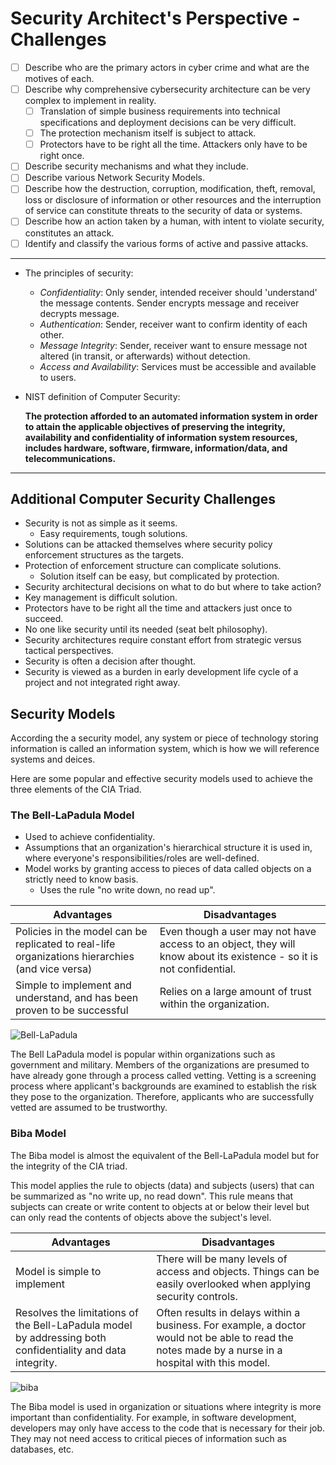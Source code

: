 # Security Architect's Perspective - Challenges

* [ ] Describe who are the primary actors in cyber crime and what are the motives of each.
* [ ] Describe why comprehensive cybersecurity architecture can be very complex to implement in reality.
  * [ ] Translation of simple business requirements into technical specifications and deployment decisions can be very difficult.
  * [ ] The protection mechanism itself is subject to attack.
  * [ ] Protectors have to be right all the time. Attackers only have to be right once.
* [ ] Describe security mechanisms and what they include.
* [ ] Describe various Network Security Models.
* [ ] Describe how the destruction, corruption, modification, theft, removal, loss or disclosure of information or other resources and the interruption of service can constitute threats to the security of data or systems.
* [ ] Describe how an action taken by a human, with intent to violate security, constitutes an attack.
* [ ] Identify and classify the various forms of active and passive attacks.

***

* The principles of security:
  * _Confidentiality_: Only sender, intended receiver should 'understand' the message contents. Sender encrypts message and receiver decrypts message.
  * _Authentication_: Sender, receiver want to confirm identity of each other.
  * _Message Integrity_: Sender, receiver want to ensure message not altered (in transit, or afterwards) without detection.
  * _Access and Availability_: Services must be accessible and available to users.
*   NIST definition of Computer Security:

    **The protection afforded to an automated information system in order to attain the applicable objectives of preserving the integrity, availability and confidentiality of information system resources, includes hardware, software, firmware, information/data, and telecommunications.**

***

## Additional Computer Security Challenges

* Security is not as simple as it seems.
  * Easy requirements, tough solutions.
* Solutions can be attacked themselves where security policy enforcement structures as the targets.
* Protection of enforcement structure can complicate solutions.
  * Solution itself can be easy, but complicated by protection.
* Security architectural decisions on what to do but where to take action?
* Key management is difficult solution.
* Protectors have to be right all the time and attackers just once to succeed.
* No one like security until its needed (seat belt philosophy).
* Security architectures require constant effort from strategic versus tactical perspectives.
* Security is often a decision after thought.
* Security is viewed as a burden in early development life cycle of a project and not integrated right away.

## Security Models

According the a security model, any system or piece of technology storing information is called an information system, which is how we will reference systems and deices.

Here are some popular and effective security models used to achieve the three elements of the CIA Triad.

### The Bell-LaPadula Model

* Used to achieve confidentiality.
* Assumptions that an organization's hierarchical structure it is used in, where everyone's responsibilities/roles are well-defined.
* Model works by granting access to pieces of data called objects on a strictly need to know basis.
  * Uses the rule "no write down, no read up".

| Advantages                                                                                      | Disadvantages                                                                                                        |
| ----------------------------------------------------------------------------------------------- | -------------------------------------------------------------------------------------------------------------------- |
| Policies in the model can be replicated to real-life organizations hierarchies (and vice versa) | Even though a user may not have access to an object, they will know about its existence - so it is not confidential. |
| Simple to implement and understand, and has been proven to be successful                        | Relies on a large amount of trust within the organization.                                                           |

![Bell-LaPadula](https://tryhackme-images.s3.amazonaws.com/user-uploads/5de96d9ca744773ea7ef8c00/room-content/0e6e5d9d80785fc287b4a67e1453b295.png)

The Bell LaPadula model is popular within organizations such as government and military. Members of the organizations are presumed to have already gone through a process called vetting. Vetting is a screening process where applicant's backgrounds are examined to establish the risk they pose to the organization. Therefore, applicants who are successfully vetted are assumed to be trustworthy.

### Biba Model

The Biba model is almost the equivalent of the Bell-LaPadula model but for the integrity of the CIA triad.

This model applies the rule to objects (data) and subjects (users) that can be summarized as "no write up, no read down". This rule means that subjects can create or write content to objects at or below their level but can only read the contents of objects above the subject's level.

| Advantages                                                                                                 | Disadvantages                                                                                                                                       |
| ---------------------------------------------------------------------------------------------------------- | --------------------------------------------------------------------------------------------------------------------------------------------------- |
| Model is simple to implement                                                                               | There will be many levels of access and objects. Things can be easily overlooked when applying security controls.                                   |
| Resolves the limitations of the Bell-LaPadula model by addressing both confidentiality and data integrity. | Often results in delays within a business. For example, a doctor would not be able to read the notes made by a nurse in a hospital with this model. |

![biba](https://tryhackme-images.s3.amazonaws.com/user-uploads/5de96d9ca744773ea7ef8c00/room-content/895ba351ef24ef6495d290222e49470e.png)

The Biba model is used in organization or situations where integrity is more important than confidentiality. For example, in software development, developers may only have access to the code that is necessary for their job. They may not need access to critical pieces of information such as databases, etc.
